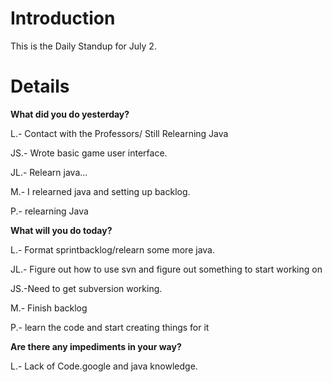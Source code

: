 # Introduction #

This is the Daily Standup for July 2.


# Details #

**What did you do yesterday?**

L.- Contact with the Professors/ Still Relearning Java

JS.-  Wrote basic game user interface.

JL.- Relearn java...

M.- I relearned java and setting up backlog.

P.- relearning Java

**What will you do today?**

L.- Format sprintbacklog/relearn some more java.

JL.- Figure out how to use svn and figure out something to start working on

JS.-Need to get subversion working.

M.- Finish backlog

P.- learn the code and start creating things for it



**Are there any impediments in your way?**

L.- Lack of Code.google and java knowledge.